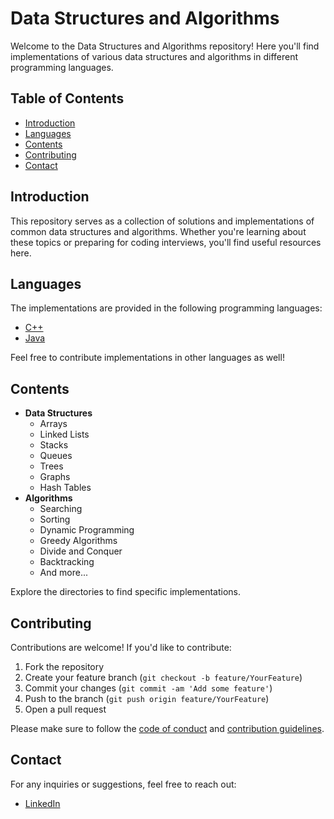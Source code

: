 # Data Structures and Algorithms

Welcome to the Data Structures and Algorithms repository! Here you'll find implementations of various data structures and algorithms in different programming languages.

## Table of Contents
- [Introduction](#introduction)
- [Languages](#languages)
- [Contents](#contents)
- [Contributing](#contributing)
- [Contact](#contact)

## Introduction
This repository serves as a collection of solutions and implementations of common data structures and algorithms. Whether you're learning about these topics or preparing for coding interviews, you'll find useful resources here.

## Languages
The implementations are provided in the following programming languages:
- [C++](cpp/)
- [Java](java/)


Feel free to contribute implementations in other languages as well!

## Contents
- **Data Structures**
  - Arrays
  - Linked Lists
  - Stacks
  - Queues
  - Trees
  - Graphs
  - Hash Tables
- **Algorithms**
  - Searching
  - Sorting
  - Dynamic Programming
  - Greedy Algorithms
  - Divide and Conquer
  - Backtracking
  - And more...

Explore the directories to find specific implementations.

## Contributing
Contributions are welcome! If you'd like to contribute:
1. Fork the repository
2. Create your feature branch (`git checkout -b feature/YourFeature`)
3. Commit your changes (`git commit -am 'Add some feature'`)
4. Push to the branch (`git push origin feature/YourFeature`)
5. Open a pull request

Please make sure to follow the [code of conduct](CODE_OF_CONDUCT.md) and [contribution guidelines](CONTRIBUTING.md).

## Contact
For any inquiries or suggestions, feel free to reach out:
- [LinkedIn](https://www.linkedin.com/in/shubham-sonake-410241231)
